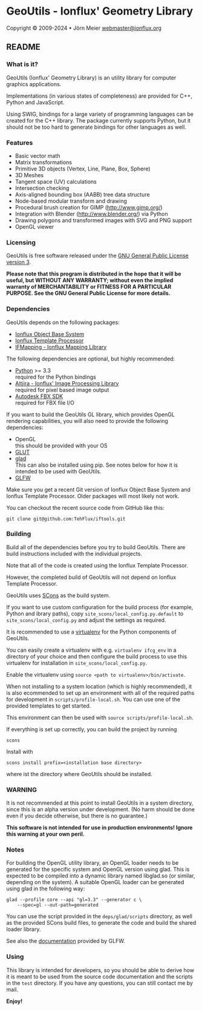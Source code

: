 # GeoUtils - Ionflux' Geometry Library
Copyright © 2009-2024 • Jörn Meier <webmaster@ionflux.org>

## README

### What is it?

GeoUtils (Ionflux' Geometry Library) is an utility library for computer graphics applications.

Implementations (in various states of completeness) are provided for C++, Python and JavaScript.

Using SWIG, bindings for a large variety of programming languages can be created for the C++ library. The package currently supports Python, but it should not be too hard to generate bindings for other languages as well.

### Features

+ Basic vector math
+ Matrix transformations
+ Primitive 3D objects (Vertex, Line, Plane, Box, Sphere)
+ 3D Meshes
+ Tangent space (UV) calculations
+ Intersection checking
+ Axis-aligned bounding box (AABB) tree data structure
+ Node-based modular transform and drawing
+ Procedural brush creation for GIMP (http://www.gimp.org/)
+ Integration with Blender (http://www.blender.org/) via Python
+ Drawing polygons and transformed images with SVG and PNG support
+ OpenGL viewer

### Licensing

GeoUtils is free software released under the [GNU General Public License version 3](docs/gpl-3.0.md).

**Please note that this program is distributed in the hope that it will be useful, but WITHOUT ANY WARRANTY; without even the implied warranty of MERCHANTABILITY or FITNESS FOR A PARTICULAR PURPOSE. See the GNU General Public License for more details.**

### Dependencies

GeoUtils depends on the following packages:

+ [Ionflux Object Base System](https://github.com/TehFlux/iftools)
+ [Ionflux Template Processor](https://github.com/TehFlux/iftools)
+ [IFMapping - Ionflux Mapping Library](https://github.com/TehFlux/ifcg)
  
The following dependencies are optional, but highly recommended:

+ [Python](https://www.python.org/) >= 3.3  
  required for the Python bindings
+ [Altjira - Ionflux' Image Processing Library](https://github.com/TehFlux/ifcg)  
  required for pixel based image output
+ [Autodesk FBX SDK](https://www.autodesk.com/developer-network/platform-technologies/fbx-sdk-2020-3)  
  required for FBX file I/O

If you want to build the GeoUtils GL library, which provides OpenGL rendering capabilities, you will also need to provide the following dependencies:

+ OpenGL  
  this should be provided with your OS
+ [GLUT](http://freeglut.sourceforge.net)
+ [glad](https://github.com/Dav1dde/glad)  
  This can also be installed using pip. See notes below for how it is intended to be used with GeoUtils.
+ [GLFW](http://www.glfw.org)

Make sure you get a recent Git version of Ionflux Object Base System and Ionflux Template Processor. Older packages will most likely not work.

You can checkout the recent source code from GitHub like this:

`git clone git@github.com:TehFlux/iftools.git`

### Building

Build all of the dependencies before you try to build GeoUtils. There are build instructions included with the individual projects.

Note that all of the code is created using the Ionflux Template Processor.

However, the completed build of GeoUtils will not depend on Ionflux Template Processor.

GeoUtils uses [SCons](http://www.scons.org/) as the build system.

If you want to use custom configuration for the build process (for example, Python and ibrary paths), copy `site_scons/local_config.py.default` to `site_scons/local_config.py` and adjust the settings as required.

It is recommended to use a [virtualenv](https://virtualenv.pypa.io/en/latest/) for the Python components of GeoUtils.

You can easily create a virtualenv with e.g. `virtualenv ifcg_env` in a directory of your choice and then configure the build process to use this virtualenv for installation in `site_scons/local_config.py`.

Enable the virtualenv using `source <path to virtualenv>/bin/activate`.

When not installing to a system location (which is highly recommended), it is also ecommended to set up an environment with all of the required paths for development in `scripts/profile-local.sh`. You can use one of the provided templates to get started.

This environment can then be used with `source scripts/profile-local.sh`.

If everything is set up correctly, you can build the project by running 

`scons`

Install with

`scons install prefix=<installation base directory>`

where <installation base directory> ist the directory where GeoUtils should be installed.

### WARNING
 
 It is not recommended at this point to install GeoUtils in a system directory, since this is an alpha version under development. (No harm should be done even if you decide otherwise, but there is no guarantee.)

 **This software is not intended for use in production environments! Ignore this warning at your own peril.**

### Notes

For building the OpenGL utility library, an OpenGL loader needs to be generated for the specific system and OpenGL version using glad. This is expected to be compiled into a dynamic library named libglad.so (or similar, depending on the system). A suitable OpenGL loader can be generated using glad in the following way:

    glad --profile core --api "gl=3.3" --generator c \
        --spec=gl --out-path=generated

You can use the script provided in the `deps/glad/scripts` directory, as well as the provided SCons build files, to generate the code and build the shared loader library.

See also the [documentation](http://www.glfw.org/docs/latest/context.html#context_glext_auto) provided by GLFW.

### Using

This library is intended for developers, so you should be able to derive how it is meant to be used from the source code documentation and the scripts in the `test` directory. If you have any questions, you can still contact me by mail.

**Enjoy!**